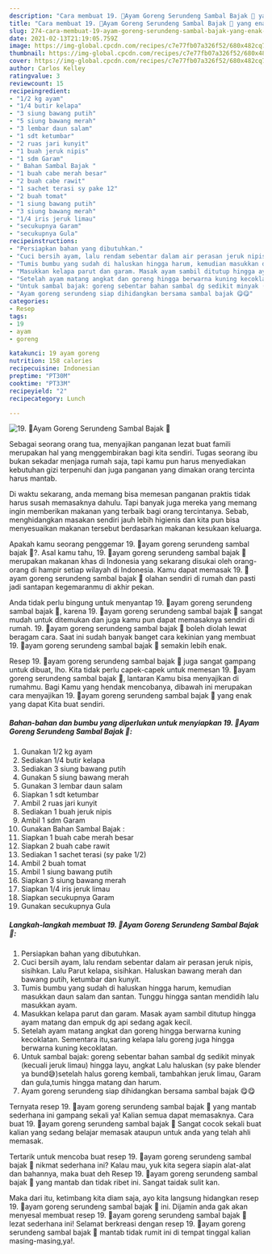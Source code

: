 ```yaml
---
description: "Cara membuat 19. 🍗Ayam Goreng Serundeng Sambal Bajak 🍗 yang enak Untuk Jualan"
title: "Cara membuat 19. 🍗Ayam Goreng Serundeng Sambal Bajak 🍗 yang enak Untuk Jualan"
slug: 274-cara-membuat-19-ayam-goreng-serundeng-sambal-bajak-yang-enak-untuk-jualan
date: 2021-02-13T21:19:05.759Z
image: https://img-global.cpcdn.com/recipes/c7e77fb07a326f52/680x482cq70/19-🍗ayam-goreng-serundeng-sambal-bajak-🍗-foto-resep-utama.jpg
thumbnail: https://img-global.cpcdn.com/recipes/c7e77fb07a326f52/680x482cq70/19-🍗ayam-goreng-serundeng-sambal-bajak-🍗-foto-resep-utama.jpg
cover: https://img-global.cpcdn.com/recipes/c7e77fb07a326f52/680x482cq70/19-🍗ayam-goreng-serundeng-sambal-bajak-🍗-foto-resep-utama.jpg
author: Carlos Kelley
ratingvalue: 3
reviewcount: 15
recipeingredient:
- "1/2 kg ayam"
- "1/4 butir kelapa"
- "3 siung bawang putih"
- "5 siung bawang merah"
- "3 lembar daun salam"
- "1 sdt ketumbar"
- "2 ruas jari kunyit"
- "1 buah jeruk nipis"
- "1 sdm Garam"
- " Bahan Sambal Bajak "
- "1 buah cabe merah besar"
- "2 buah cabe rawit"
- "1 sachet terasi sy pake 12"
- "2 buah tomat"
- "1 siung bawang putih"
- "3 siung bawang merah"
- "1/4 iris jeruk limau"
- "secukupnya Garam"
- "secukupnya Gula"
recipeinstructions:
- "Persiapkan bahan yang dibutuhkan."
- "Cuci bersih ayam, lalu rendam sebentar dalam air perasan jeruk nipis, sisihkan. Lalu Parut kelapa, sisihkan. Haluskan bawang merah dan bawang putih, ketumbar dan kunyit."
- "Tumis bumbu yang sudah di haluskan hingga harum, kemudian masukkan daun salam dan santan. Tunggu hingga santan mendidih lalu masukkan ayam."
- "Masukkan kelapa parut dan garam. Masak ayam sambil ditutup hingga ayam matang dan empuk dg api sedang agak kecil."
- "Setelah ayam matang angkat dan goreng hingga berwarna kuning kecoklatan. Sementara itu,saring kelapa lalu goreng juga hingga berwarna kuning kecoklatan."
- "Untuk sambal bajak: goreng sebentar bahan sambal dg sedikit minyak (kecuali jeruk limau) hingga layu, angkat Lalu haluskan (sy pake blender ya bund😅)setelah halus goreng kembali, tambahkan jeruk limau, Garam dan gula,tumis hingga matang dan harum."
- "Ayam goreng serundeng siap dihidangkan bersama sambal bajak 😋😋"
categories:
- Resep
tags:
- 19
- ayam
- goreng

katakunci: 19 ayam goreng 
nutrition: 158 calories
recipecuisine: Indonesian
preptime: "PT30M"
cooktime: "PT33M"
recipeyield: "2"
recipecategory: Lunch

---
```



![19. 🍗Ayam Goreng Serundeng Sambal Bajak 🍗](https://img-global.cpcdn.com/recipes/c7e77fb07a326f52/680x482cq70/19-🍗ayam-goreng-serundeng-sambal-bajak-🍗-foto-resep-utama.jpg)

Sebagai seorang orang tua, menyajikan panganan lezat buat famili merupakan hal yang menggembirakan bagi kita sendiri. Tugas seorang ibu bukan sekadar menjaga rumah saja, tapi kamu pun harus menyediakan kebutuhan gizi terpenuhi dan juga panganan yang dimakan orang tercinta harus mantab.

Di waktu  sekarang, anda memang bisa memesan panganan praktis tidak harus susah memasaknya dahulu. Tapi banyak juga mereka yang memang ingin memberikan makanan yang terbaik bagi orang tercintanya. Sebab, menghidangkan masakan sendiri jauh lebih higienis dan kita pun bisa menyesuaikan makanan tersebut berdasarkan makanan kesukaan keluarga. 



Apakah kamu seorang penggemar 19. 🍗ayam goreng serundeng sambal bajak 🍗?. Asal kamu tahu, 19. 🍗ayam goreng serundeng sambal bajak 🍗 merupakan makanan khas di Indonesia yang sekarang disukai oleh orang-orang di hampir setiap wilayah di Indonesia. Kamu dapat memasak 19. 🍗ayam goreng serundeng sambal bajak 🍗 olahan sendiri di rumah dan pasti jadi santapan kegemaranmu di akhir pekan.

Anda tidak perlu bingung untuk menyantap 19. 🍗ayam goreng serundeng sambal bajak 🍗, karena 19. 🍗ayam goreng serundeng sambal bajak 🍗 sangat mudah untuk ditemukan dan juga kamu pun dapat memasaknya sendiri di rumah. 19. 🍗ayam goreng serundeng sambal bajak 🍗 boleh diolah lewat beragam cara. Saat ini sudah banyak banget cara kekinian yang membuat 19. 🍗ayam goreng serundeng sambal bajak 🍗 semakin lebih enak.

Resep 19. 🍗ayam goreng serundeng sambal bajak 🍗 juga sangat gampang untuk dibuat, lho. Kita tidak perlu capek-capek untuk memesan 19. 🍗ayam goreng serundeng sambal bajak 🍗, lantaran Kamu bisa menyajikan di rumahmu. Bagi Kamu yang hendak mencobanya, dibawah ini merupakan cara menyajikan 19. 🍗ayam goreng serundeng sambal bajak 🍗 yang enak yang dapat Kita buat sendiri.

<!--inarticleads1-->

##### Bahan-bahan dan bumbu yang diperlukan untuk menyiapkan 19. 🍗Ayam Goreng Serundeng Sambal Bajak 🍗:

1. Gunakan 1/2 kg ayam
1. Sediakan 1/4 butir kelapa
1. Sediakan 3 siung bawang putih
1. Gunakan 5 siung bawang merah
1. Gunakan 3 lembar daun salam
1. Siapkan 1 sdt ketumbar
1. Ambil 2 ruas jari kunyit
1. Sediakan 1 buah jeruk nipis
1. Ambil 1 sdm Garam
1. Gunakan  Bahan Sambal Bajak :
1. Siapkan 1 buah cabe merah besar
1. Siapkan 2 buah cabe rawit
1. Sediakan 1 sachet terasi (sy pake 1/2)
1. Ambil 2 buah tomat
1. Ambil 1 siung bawang putih
1. Siapkan 3 siung bawang merah
1. Siapkan 1/4 iris jeruk limau
1. Siapkan secukupnya Garam
1. Gunakan secukupnya Gula




<!--inarticleads2-->

##### Langkah-langkah membuat 19. 🍗Ayam Goreng Serundeng Sambal Bajak 🍗:

1. Persiapkan bahan yang dibutuhkan.
1. Cuci bersih ayam, lalu rendam sebentar dalam air perasan jeruk nipis, sisihkan. Lalu Parut kelapa, sisihkan. Haluskan bawang merah dan bawang putih, ketumbar dan kunyit.
1. Tumis bumbu yang sudah di haluskan hingga harum, kemudian masukkan daun salam dan santan. Tunggu hingga santan mendidih lalu masukkan ayam.
1. Masukkan kelapa parut dan garam. Masak ayam sambil ditutup hingga ayam matang dan empuk dg api sedang agak kecil.
1. Setelah ayam matang angkat dan goreng hingga berwarna kuning kecoklatan. Sementara itu,saring kelapa lalu goreng juga hingga berwarna kuning kecoklatan.
1. Untuk sambal bajak: goreng sebentar bahan sambal dg sedikit minyak (kecuali jeruk limau) hingga layu, angkat Lalu haluskan (sy pake blender ya bund😅)setelah halus goreng kembali, tambahkan jeruk limau, Garam dan gula,tumis hingga matang dan harum.
1. Ayam goreng serundeng siap dihidangkan bersama sambal bajak 😋😋




Ternyata resep 19. 🍗ayam goreng serundeng sambal bajak 🍗 yang mantab sederhana ini gampang sekali ya! Kalian semua dapat memasaknya. Cara buat 19. 🍗ayam goreng serundeng sambal bajak 🍗 Sangat cocok sekali buat kalian yang sedang belajar memasak ataupun untuk anda yang telah ahli memasak.

Tertarik untuk mencoba buat resep 19. 🍗ayam goreng serundeng sambal bajak 🍗 nikmat sederhana ini? Kalau mau, yuk kita segera siapin alat-alat dan bahannya, maka buat deh Resep 19. 🍗ayam goreng serundeng sambal bajak 🍗 yang mantab dan tidak ribet ini. Sangat taidak sulit kan. 

Maka dari itu, ketimbang kita diam saja, ayo kita langsung hidangkan resep 19. 🍗ayam goreng serundeng sambal bajak 🍗 ini. Dijamin anda gak akan menyesal membuat resep 19. 🍗ayam goreng serundeng sambal bajak 🍗 lezat sederhana ini! Selamat berkreasi dengan resep 19. 🍗ayam goreng serundeng sambal bajak 🍗 mantab tidak rumit ini di tempat tinggal kalian masing-masing,ya!.

